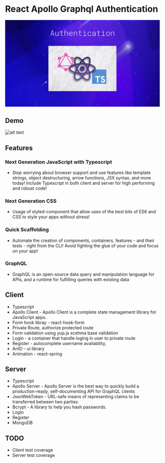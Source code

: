 # React Apollo Graphql Authentication

![alt text](./authentication.png)

## Demo

![alt text](./rag.gif)

## Features

### Next Generation JavaScript with Typescript

- Stop worrying about browser support and use features like template strings, object destructuring, arrow functions, JSX syntax, and more today! Include Typescript in both client and server for high performing and robust code!

### Next Generation CSS

- Usage of styled-component that allow uses of the best bits of ES6 and CSS to style your apps without stress!

### Quick Scaffolding

- Automate the creation of components, containers, features - and their tests - right from the CLI! Avoid fighting the glue of your code and focus on your app!

### GraphQL

- GraphQL is an open-source data query and manipulation language for APIs, and a runtime for fulfilling queries with existing data

## Client

- Typescript
- Apollo Client - Apollo Client is a complete state management library for JavaScript apps.
- Form hook libray - react-hook-form
- Private Route, authorize protected route
- Form validation using yup.js scehma base validation
- Login - a container that handle loging in user to private route
- Register - autocomplete username availability,
- AntD - ui library
- Animation - react-spring

## Server

- Typescript
- Apollo Server - Apollo Server is the best way to quickly build a production-ready, self-documenting API for GraphQL clients
- JsonWebToken - URL-safe means of representing claims to be transferred between two parties.
- Bcrypt - A library to help you hash passwords.
- Login
- Register
- MongoDB

## TODO

- Client test coverage
- Server test coverage
